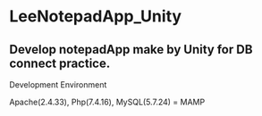 # LeeNotepadApp_Unity

## Develop notepadApp make by Unity for DB connect practice.

Development Environment

Apache(2.4.33), Php(7.4.16), MySQL(5.7.24) = MAMP

